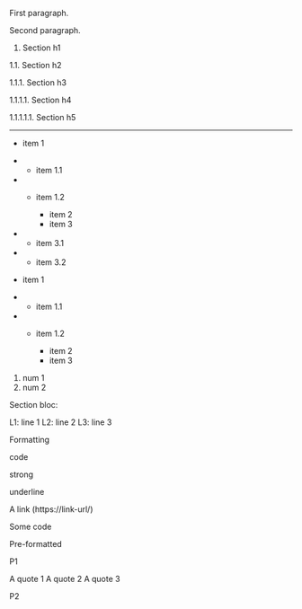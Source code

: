 
First paragraph.

Second paragraph.

1. Section h1

1.1. Section h2

1.1.1. Section h3

1.1.1.1. Section h4

1.1.1.1.1. Section h5

---------------------------------------------------------


  - item 1

  - * item 1.1
  - * item 1.2

      - item 2
      - item 3
  - - item 3.1
  - - item 3.2

  - item 1

  - * item 1.1
  - * item 1.2

      - item 2
      - item 3

  1)  num 1
  2)  num 2


Section bloc:

L1: line 1 L2: line 2 L3: line 3

Formatting

code

strong

underline

A link (https://link-url/)

  Some code

  Pre-formatted

P1
  
A quote 1 A quote 2 A quote 3

P2


